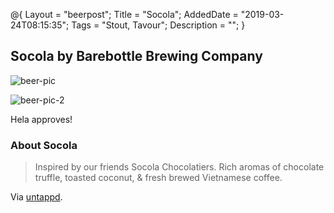 @{
 Layout = "beerpost";
 Title = "Socola";
 AddedDate = "2019-03-24T08:15:35";
 Tags = "Stout, Tavour";
 Description = "";
 }
 

## Socola by Barebottle Brewing Company

![beer-pic]

![beer-pic-2]

Hela approves!

### About Socola

> Inspired by our friends Socola Chocolatiers. Rich aromas of chocolate truffle, toasted coconut, & fresh brewed Vietnamese coffee.

Via [untappd][untappd-url].

[untappd-url]: <https://untappd.com//b/barebottle-brewing-company-socola/3047472>
[beer-pic]: https://jasonpowley.com/assets/img/2019-03-24-socola.jpeg "Socola by Barebottle Brewing Company"
[beer-pic-2]: https://jasonpowley.com/assets/img/2019-03-24-hela-approves.jpeg "Hela approves"
